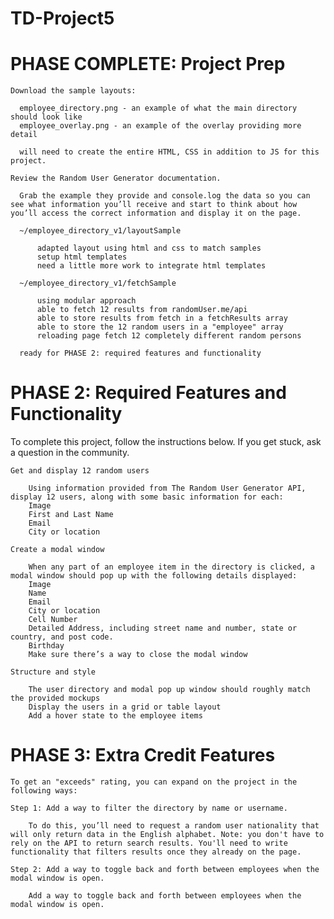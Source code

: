 # TD-Project5

# PHASE COMPLETE: Project Prep

    Download the sample layouts:

      employee_directory.png - an example of what the main directory should look like
      employee_overlay.png - an example of the overlay providing more detail

      will need to create the entire HTML, CSS in addition to JS for this project.

    Review the Random User Generator documentation.

      Grab the example they provide and console.log the data so you can see what information you’ll receive and start to think about how you’ll access the correct information and display it on the page.

      ~/employee_directory_v1/layoutSample

          adapted layout using html and css to match samples
          setup html templates
          need a little more work to integrate html templates

      ~/employee_directory_v1/fetchSample

          using modular approach
          able to fetch 12 results from randomUser.me/api
          able to store results from fetch in a fetchResults array
          able to store the 12 random users in a "employee" array
          reloading page fetch 12 completely different random persons

      ready for PHASE 2: required features and functionality

# PHASE 2: Required Features and Functionality

  To complete this project, follow the instructions below. If you get stuck, ask a question in the community.

    Get and display 12 random users

        Using information provided from The Random User Generator API, display 12 users, along with some basic information for each:
        Image
        First and Last Name
        Email
        City or location

    Create a modal window

        When any part of an employee item in the directory is clicked, a modal window should pop up with the following details displayed:
        Image
        Name
        Email
        City or location
        Cell Number
        Detailed Address, including street name and number, state or country, and post code.
        Birthday
        Make sure there’s a way to close the modal window

    Structure and style

        The user directory and modal pop up window should roughly match the provided mockups
        Display the users in a grid or table layout
        Add a hover state to the employee items

# PHASE 3: Extra Credit Features

    To get an "exceeds" rating, you can expand on the project in the following ways:

    Step 1: Add a way to filter the directory by name or username.

        To do this, you’ll need to request a random user nationality that will only return data in the English alphabet. Note: you don't have to rely on the API to return search results. You'll need to write functionality that filters results once they already on the page.

    Step 2: Add a way to toggle back and forth between employees when the modal window is open.

        Add a way to toggle back and forth between employees when the modal window is open.
